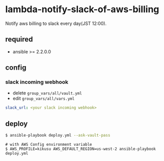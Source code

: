 # lambda-notify-slack-of-aws-billing

Notify aws billing to slack every day(JST 12:00). 

## required
- ansible >= 2.2.0.0

## config
### slack incoming webhook
- delete `group_vars/all/vault.yml`
- edit `group_vars/all/vars.yml`
```yaml
slack_url: <your slack incoming webhook>
```

## deploy
```bash
$ ansible-playbook deploy.yml --ask-vault-pass
```

```
# with AWS Config environment variable
$ AWS_PROFILE=kikusu AWS_DEFAULT_REGION=us-west-2 ansible-playbook deploy.yml
```
